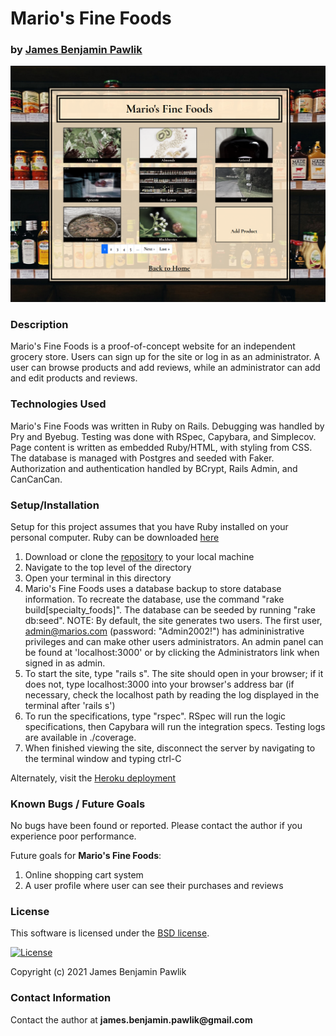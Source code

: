 # __Mario's Fine Foods__

### by [James Benjamin Pawlik](http://github.com/jbpawlik)

![Mario's Fine Foods](https://github.com/jbpawlik/specialty_foods/blob/main/app/assets/images/specialtyfoodsproducts-cropped.PNG?raw=true)

### __Description__
Mario's Fine Foods is a proof-of-concept website for an independent grocery store. Users can sign up for the site or log in as an administrator. A user can browse products and add reviews, while an administrator can add and edit products and reviews.

### __Technologies Used__
Mario's Fine Foods was written in Ruby on Rails. Debugging was handled by Pry and Byebug. Testing was done with RSpec, Capybara, and Simplecov. Page content is written as embedded Ruby/HTML, with styling from CSS. The database is managed with Postgres and seeded with Faker. Authorization and authentication handled by BCrypt, Rails Admin, and CanCanCan.

### __Setup/Installation__
Setup for this project assumes that you have Ruby installed on your personal computer. Ruby can be downloaded [here](https://www.ruby-lang.org/en/downloads/)
1. Download or clone the [repository](http://github.com/jbpawlik/specialty_foods) to your local machine
2. Navigate to the top level of the directory
3. Open your terminal in this directory
4. Mario's Fine Foods uses a database backup to store database information. To recreate the database, use the command "rake build[specialty_foods]". The database can be seeded by running "rake db:seed".
NOTE: By default, the site generates two users. The first user, admin@marios.com (password: "Admin2002!") has admininistrative privileges and can make other users administrators. An admin panel can be found at 'localhost:3000' or by clicking the Administrators link when signed in as admin.
5. To start the site, type "rails s". The site should open in your browser; if it does not, type localhost:3000 into your browser's address bar (if necessary, check the localhost path by reading the log displayed in the terminal after 'rails s')
6. To run the specifications, type "rspec". RSpec will run the logic specifications, then Capybara will run the integration specs. Testing logs are available in ./coverage.
7. When finished viewing the site, disconnect the server by navigating to the terminal window and typing ctrl-C

Alternately, visit the [Heroku deployment](https://marios-fine-foods.herokuapp.com)

### __Known Bugs / Future Goals__
No bugs have been found or reported. Please contact the author if you experience poor performance.

Future goals for __Mario's Fine Foods__:
1. Online shopping cart system
2. A user profile where user can see their purchases and reviews

### __License__
This software is licensed under the [BSD license](license.txt).

[![License](https://img.shields.io/badge/License-BSD%202--Clause-orange.svg)](https://opensource.org/licenses/BSD-2-Clause)

Copyright (c) 2021 James Benjamin Pawlik

### __Contact Information__
Contact the author at __james.benjamin.pawlik@gmail.com__
